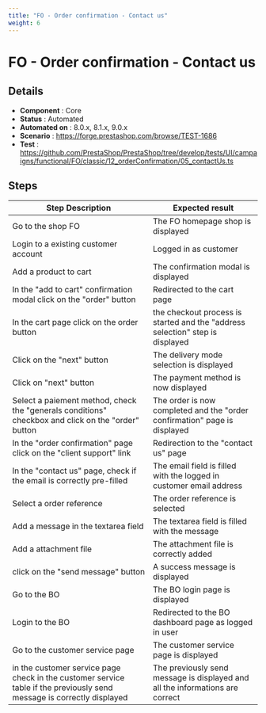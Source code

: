 ```yaml
---
title: "FO - Order confirmation - Contact us"
weight: 6
---
```


# FO - Order confirmation - Contact us
## Details
* **Component** : Core
* **Status** : Automated
* **Automated on** : 8.0.x, 8.1.x, 9.0.x
* **Scenario** : https://forge.prestashop.com/browse/TEST-1686
* **Test** : https://github.com/PrestaShop/PrestaShop/tree/develop/tests/UI/campaigns/functional/FO/classic/12_orderConfirmation/05_contactUs.ts

## Steps
| Step Description | Expected result |
| ----- | ----- |
| Go to the shop FO | The FO homepage shop is displayed |
| Login to a existing customer account | Logged in as customer |
| Add a product to cart | The confirmation modal is displayed |
| In the "add to cart" confirmation modal click on the "order" button | Redirected to the cart page |
| In the cart page click on the order button | the checkout process is started and the "address selection" step is displayed |
| Click on the "next" button | The delivery mode selection is displayed |
| Click on "next" button | The payment method is now displayed |
| Select a paiement method, check the "generals conditions" checkbox and click on the "order" button | The order is now completed and the "order confirmation" page is displayed |
| In the "order confirmation" page click on the "client support" link | Redirection to the "contact us" page |
| In the "contact us" page, check if the email is correctly pre-filled | The email field is filled with the logged in customer email address |
| Select a order reference | The order reference is selected |
| Add a message in the textarea field | The textarea field is filled with the message |
| Add a attachment file | The attachment file is correctly added |
| click on the "send message" button | A success message is displayed |
| Go to the BO | The BO login page is displayed |
| Login to the BO | Redirected to the BO dashboard page as logged in user |
| Go to the customer service page | The customer service page is displayed |
| in the customer service page check in the customer service table if the previously send message is correctly displayed | The previously send message is displayed and all the informations are correct |
